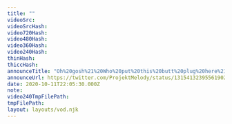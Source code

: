 ```yaml
---
title: ""
videoSrc: 
videoSrcHash: 
video720Hash: 
video480Hash: 
video360Hash: 
video240Hash: 
thinHash: 
thiccHash: 
announceTitle: "Oh%20gosh%21%20Who%20put%20this%20butt%20plug%20here%21"
announceUrl: https://twitter.com/ProjektMelody/status/1315413239556190211
date: 2020-10-11T22:05:30.000Z
note: 
video240TmpFilePath: 
tmpFilePath: 
layout: layouts/vod.njk
---
```

